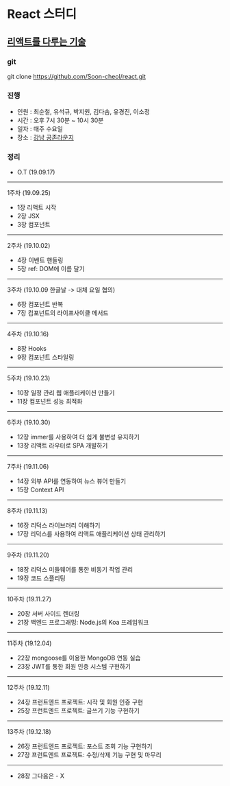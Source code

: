 # React 스터디
## <a href="https://www.gilbut.co.kr/book/view?bookcode=BN002496">리액트를 다루는 기술</a>

### git
git clone https://github.com/Soon-cheol/react.git

### 진행
- 인원 : 최순철, 유석규, 박지원, 김다솜, 유경진, 이소정
- 시간 : 오후 7시 30분 ~ 10시 30분
- 일자 : 매주 수요일
- 장소 : <a href="https://www.spacecloud.kr/space/16034" target="_blank">강남 공존라운지</a>

### 정리
- O.T (19.09.17)
--------------------------------------
1주차 (19.09.25)
- 1장 리액트 시작
- 2장 JSX
- 3장 컴포넌트
--------------------------------------
2주차 (19.10.02)
- 4장 이벤트 핸들링
- 5장 ref: DOM에 이름 달기
--------------------------------------
3주차 (19.10.09 한글날 -> 대체 요일 협의)
- 6장 컴포넌트 반복
- 7장 컴포넌트의 라이프사이클 메서드
--------------------------------------
4주차 (19.10.16)
- 8장 Hooks
- 9장 컴포넌트 스타일링
--------------------------------------
5주차 (19.10.23)
- 10장 일정 관리 웹 애플리케이션 만들기
- 11장 컴포넌트 성능 최적화
--------------------------------------
6주차 (19.10.30)
- 12장 immer를 사용하여 더 쉽게 불변성 유지하기
- 13장 리액트 라우터로 SPA 개발하기
--------------------------------------
7주차 (19.11.06)
- 14장 외부 API를 연동하여 뉴스 뷰어 만들기
- 15장 Context API
--------------------------------------
8주차 (19.11.13)
- 16장 리덕스 라이브러리 이해하기
- 17장 리덕스를 사용하여 리액트 애플리케이션 상태 관리하기
--------------------------------------
9주차 (19.11.20)
- 18장 리덕스 미들웨어를 통한 비동기 작업 관리
- 19장 코드 스플리팅
--------------------------------------
10주차 (19.11.27)
- 20장 서버 사이드 렌더링
- 21장 백엔드 프로그래밍: Node.js의 Koa 프레임워크
--------------------------------------
11주차 (19.12.04)
- 22장 mongoose를 이용한 MongoDB 연동 실습
- 23장 JWT를 통한 회원 인증 시스템 구현하기
--------------------------------------
12주차 (19.12.11)
- 24장 프런트엔드 프로젝트: 시작 및 회원 인증 구현
- 25장 프런트엔드 프로젝트: 글쓰기 기능 구현하기
--------------------------------------
13주차 (19.12.18)
- 26장 프런트엔드 프로젝트: 포스트 조회 기능 구현하기
- 27장 프런트엔드 프로젝트: 수정/삭제 기능 구현 및 마무리
--------------------------------------
- 28장 그다음은 - X
